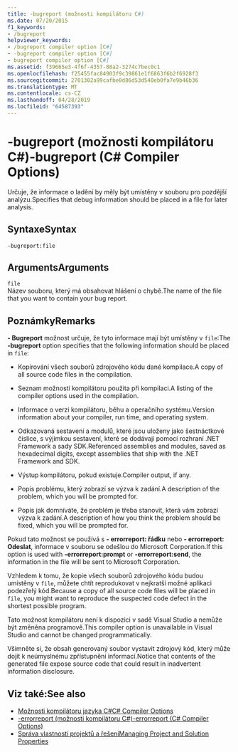 ```yaml
---
title: -bugreport (možnosti kompilátoru C#)
ms.date: 07/20/2015
f1_keywords:
- /bugreport
helpviewer_keywords:
- /bugreport compiler option [C#]
- -bugreport compiler option [C#]
- bugreport compiler option [C#]
ms.assetid: f39665e3-4f6f-4357-88a2-3274c7bec0c1
ms.openlocfilehash: f25455fac84903f9c39861e1f6863f6b2f6928f3
ms.sourcegitcommit: 2701302a99cafbe0d86d53d540eb0fa7e9b46b36
ms.translationtype: MT
ms.contentlocale: cs-CZ
ms.lasthandoff: 04/28/2019
ms.locfileid: "64587393"
---
```

# <a name="-bugreport-c-compiler-options"></a><span data-ttu-id="0d0fd-102">-bugreport (možnosti kompilátoru C#)</span><span class="sxs-lookup"><span data-stu-id="0d0fd-102">-bugreport (C# Compiler Options)</span></span>
<span data-ttu-id="0d0fd-103">Určuje, že informace o ladění by měly být umístěny v souboru pro pozdější analýzu.</span><span class="sxs-lookup"><span data-stu-id="0d0fd-103">Specifies that debug information should be placed in a file for later analysis.</span></span>  
  
## <a name="syntax"></a><span data-ttu-id="0d0fd-104">Syntaxe</span><span class="sxs-lookup"><span data-stu-id="0d0fd-104">Syntax</span></span>  
  
```console  
-bugreport:file  
```  
  
## <a name="arguments"></a><span data-ttu-id="0d0fd-105">Arguments</span><span class="sxs-lookup"><span data-stu-id="0d0fd-105">Arguments</span></span>  
 `file`  
 <span data-ttu-id="0d0fd-106">Název souboru, který má obsahovat hlášení o chybě.</span><span class="sxs-lookup"><span data-stu-id="0d0fd-106">The name of the file that you want to contain your bug report.</span></span>  
  
## <a name="remarks"></a><span data-ttu-id="0d0fd-107">Poznámky</span><span class="sxs-lookup"><span data-stu-id="0d0fd-107">Remarks</span></span>  
 <span data-ttu-id="0d0fd-108">**- Bugreport** možnost určuje, že tyto informace mají být umístěny v `file`:</span><span class="sxs-lookup"><span data-stu-id="0d0fd-108">The **-bugreport** option specifies that the following information should be placed in `file`:</span></span>  
  
- <span data-ttu-id="0d0fd-109">Kopírování všech souborů zdrojového kódu dané kompilace.</span><span class="sxs-lookup"><span data-stu-id="0d0fd-109">A copy of all source code files in the compilation.</span></span>  
  
- <span data-ttu-id="0d0fd-110">Seznam možností kompilátoru použita při kompilaci.</span><span class="sxs-lookup"><span data-stu-id="0d0fd-110">A listing of the compiler options used in the compilation.</span></span>  
  
- <span data-ttu-id="0d0fd-111">Informace o verzi kompilátoru, běhu a operačního systému.</span><span class="sxs-lookup"><span data-stu-id="0d0fd-111">Version information about your compiler, run time, and operating system.</span></span>  
  
- <span data-ttu-id="0d0fd-112">Odkazovaná sestavení a modulů, které jsou uloženy jako šestnáctkové číslice, s výjimkou sestavení, které se dodávají pomocí rozhraní .NET Framework a sady SDK.</span><span class="sxs-lookup"><span data-stu-id="0d0fd-112">Referenced assemblies and modules, saved as hexadecimal digits, except assemblies that ship with the .NET Framework and SDK.</span></span>  
  
- <span data-ttu-id="0d0fd-113">Výstup kompilátoru, pokud existuje.</span><span class="sxs-lookup"><span data-stu-id="0d0fd-113">Compiler output, if any.</span></span>  
  
- <span data-ttu-id="0d0fd-114">Popis problému, který zobrazí se výzva k zadání.</span><span class="sxs-lookup"><span data-stu-id="0d0fd-114">A description of the problem, which you will be prompted for.</span></span>  
  
- <span data-ttu-id="0d0fd-115">Popis jak domníváte, že problém je třeba stanovit, která vám zobrazí výzva k zadání.</span><span class="sxs-lookup"><span data-stu-id="0d0fd-115">A description of how you think the problem should be fixed, which you will be prompted for.</span></span>  
  
 <span data-ttu-id="0d0fd-116">Pokud tato možnost se používá s **- errorreport: řádku** nebo **- errorreport: Odeslat**, informace v souboru se odešlou do Microsoft Corporation.</span><span class="sxs-lookup"><span data-stu-id="0d0fd-116">If this option is used with **-errorreport:prompt** or **-errorreport:send**, the information in the file will be sent to Microsoft Corporation.</span></span>  
  
 <span data-ttu-id="0d0fd-117">Vzhledem k tomu, že kopie všech souborů zdrojového kódu budou umístěny v `file`, můžete chtít reprodukovat v nejkratší možné aplikaci podezřelý kód.</span><span class="sxs-lookup"><span data-stu-id="0d0fd-117">Because a copy of all source code files will be placed in `file`, you might want to reproduce the suspected code defect in the shortest possible program.</span></span>  
  
 <span data-ttu-id="0d0fd-118">Tato možnost kompilátoru není k dispozici v sadě Visual Studio a nemůže být změněna programově.</span><span class="sxs-lookup"><span data-stu-id="0d0fd-118">This compiler option is unavailable in Visual Studio and cannot be changed programmatically.</span></span>  
  
 <span data-ttu-id="0d0fd-119">Všimněte si, že obsah generovaný soubor vystavit zdrojový kód, který může dojít k neúmyslnému zpřístupnění informací.</span><span class="sxs-lookup"><span data-stu-id="0d0fd-119">Notice that contents of the generated file expose source code that could result in inadvertent information disclosure.</span></span>  
  
## <a name="see-also"></a><span data-ttu-id="0d0fd-120">Viz také:</span><span class="sxs-lookup"><span data-stu-id="0d0fd-120">See also</span></span>

- [<span data-ttu-id="0d0fd-121">Možnosti kompilátoru jazyka C#</span><span class="sxs-lookup"><span data-stu-id="0d0fd-121">C# Compiler Options</span></span>](../../../csharp/language-reference/compiler-options/index.md)
- [<span data-ttu-id="0d0fd-122">-errorreport (možnosti kompilátoru C#)</span><span class="sxs-lookup"><span data-stu-id="0d0fd-122">-errorreport (C# Compiler Options)</span></span>](../../../csharp/language-reference/compiler-options/errorreport-compiler-option.md)
- [<span data-ttu-id="0d0fd-123">Správa vlastností projektů a řešení</span><span class="sxs-lookup"><span data-stu-id="0d0fd-123">Managing Project and Solution Properties</span></span>](/visualstudio/ide/managing-project-and-solution-properties)
